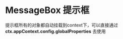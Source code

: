 # MessageBox 提示框

提示框所有的对象都自动挂载到context下，可以直接通过 **ctx.appContext.config.globalProperties** 去使用
<demo path="./MessageBoxDemo1.vue"></demo>
